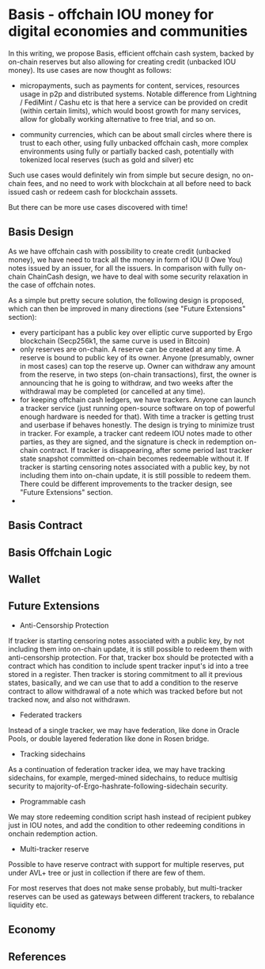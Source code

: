 # Basis - offchain IOU money for digital economies and communities

In this writing, we propose Basis, efficient offchain cash system, backed by on-chain reserves but also allowing for 
creating credit (unbacked IOU money). Its use cases are now thought as follows:

* micropayments, such as payments for content, services, resources usage in p2p and distributed systems. Notable 
difference from Lightning / FediMint / Cashu etc is that here a service can be provided on credit (within certain limits),
which would boost growth for many services, allow for globally working alternative to free trial, and so on. 

* community currencies, which can be about small circles where there is trust to each other, using fully unbacked offchain cash,
 more complex environments using fully or partially backed cash, potentially with tokenized local reserves (such as gold and silver) 
 etc

Such use cases would definitely win from simple but secure design, no on-chain fees, and no need to work with blockchain 
at all before need to back issued cash or redeem cash for blockchain asssets. 

But there can be more use cases discovered with time!

## Basis Design

As we have offchain cash with possibility to create credit (unbacked money), we have need to track all the money in form 
of IOU (I Owe You) notes issued by an issuer, for all the issuers. In comparison with fully on-chain ChainCash design,
we have to deal with some security relaxation in the case of offchain notes.

As a simple but pretty secure solution, the following design is proposed, which can then be improved in many directions 
(see "Future Extensions" section):

* every participant has a public key over elliptic curve supported by Ergo blockchain (Secp256k1, the same curve is used
 in Bitcoin)
* only reserves are on-chain. A reserve can be created at any time. A reserve is bound to public key of its owner. 
Anyone (presumably, owner in most cases) can top the reserve up. Owner can withdraw any amount from the reserve, 
in two steps (on-chain transactions), first, the owner is announcing that he is going to withdraw, and two weeks after 
the withdrawal may be completed (or cancelled at any time).
* for keeping offchain cash ledgers, we have trackers. Anyone can launch a tracker service (just running open-source
 software on top of powerful enough hardware is needed for that). With time a tracker is getting trust and userbase if 
 behaves honestly. The design is trying to minimize trust in tracker. For example, a tracker cant redeem IOU notes made 
 to other parties, as they are signed, and the signature is check in redemption on-chain contract. If tracker is 
 disappearing, after some period last tracker state snapshot committed on-chain becomes redeemable without it. If tracker
  is starting censoring notes associated with a public key, by not including them into on-chain update, it is still
  possible to redeem them. There could be different improvements to the tracker design, see "Future Extensions" section.
* 

## Basis Contract

## Basis Offchain Logic

## Wallet

## Future Extensions

* Anti-Censorship Protection

If tracker is starting censoring notes associated with a public key, by not including them into on-chain update, it is still
possible to redeem them with anti-censorship protection. For that, tracker box should be protected with a contract which
has condition to include spent tracker input's id into a tree stored in a register. Then tracker is storing commitment to
all it previous states, basically, and we can use that to add a condition to the reserve contract to allow withdrawal of 
a note which was tracked before but not tracked now, and also not withdrawn. 

* Federated trackers

Instead of a single tracker, we may have federation, like done in Oracle Pools, or double layered federation like done
in Rosen bridge.

* Tracking sidechains

As a continuation of federation tracker idea, we may have tracking sidechains, for example, merged-mined sidechains, to
reduce multisig security to majority-of-Ergo-hashrate-following-sidechain security.

* Programmable cash

We may store redeeming condition script hash instead of recipient pubkey just in IOU notes, and add the condition to 
other redeeming conditions in onchain redemption action.

* Multi-tracker reserve

Possible to have reserve contract with support for multiple reserves, put under AVL+ tree or just in collection if there
 are few of them.

For most reserves that does not make sense probably, but multi-tracker reserves can be used as gateways between 
different trackers, to rebalance liquidity etc. 

## Economy

## References
